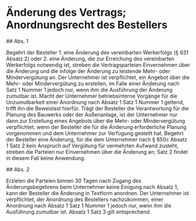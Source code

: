 # Änderung des Vertrags; Anordnungsrecht des Bestellers



\#\# Abs. 1

 Begehrt der Besteller  1\.
 eine Änderung des vereinbarten Werkerfolgs (§ 631 Absatz 2\) oder
 2\.
 eine Änderung, die zur Erreichung des vereinbarten Werkerfolgs notwendig ist,
streben die Vertragsparteien Einvernehmen über die Änderung und die infolge der Änderung zu leistende Mehr\- oder Mindervergütung an. Der Unternehmer ist verpflichtet, ein Angebot über die Mehr\- oder Mindervergütung zu erstellen, im Falle einer Änderung nach Satz 1 Nummer 1 jedoch nur, wenn ihm die Ausführung der Änderung zumutbar ist. Macht der Unternehmer betriebsinterne Vorgänge für die Unzumutbarkeit einer Anordnung nach Absatz 1 Satz 1 Nummer 1 geltend, trifft ihn die Beweislast hierfür. Trägt der Besteller die Verantwortung für die Planung des Bauwerks oder der Außenanlage, ist der Unternehmer nur dann zur Erstellung eines Angebots über die Mehr\- oder Mindervergütung verpflichtet, wenn der Besteller die für die Änderung erforderliche Planung vorgenommen und dem Unternehmer zur Verfügung gestellt hat. Begehrt der Besteller eine Änderung, für die dem Unternehmer nach § 650c Absatz 1 Satz 2 kein Anspruch auf Vergütung für vermehrten Aufwand zusteht, streben die Parteien nur Einvernehmen über die Änderung an; Satz 2 findet in diesem Fall keine Anwendung.

\#\# Abs. 2

 Erzielen die Parteien binnen 30 Tagen nach Zugang des Änderungsbegehrens beim Unternehmer keine Einigung nach Absatz 1, kann der Besteller die Änderung in Textform anordnen. Der Unternehmer ist verpflichtet, der Anordnung des Bestellers nachzukommen, einer Anordnung nach Absatz 1 Satz 1 Nummer 1 jedoch nur, wenn ihm die Ausführung zumutbar ist. Absatz 1 Satz 3 gilt entsprechend. 

